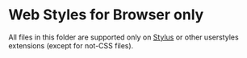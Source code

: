 # Web Styles for Browser only

All files in this folder are supported only on [Stylus](https://chrome.google.com/webstore/detail/stylus/clngdbkpkpeebahjckkjfobafhncgmne) or other userstyles extensions (except for not-CSS files).

